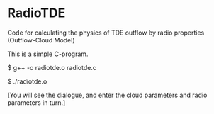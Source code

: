 # RadioTDE
Code for calculating the physics of TDE outflow by radio properties (Outflow-Cloud Model)

This is a simple C-program. 

$ g++ -o radiotde.o radiotde.c

$ ./radiotde.o  

[You will see the dialogue, and enter the cloud parameters and radio parameters in turn.]
